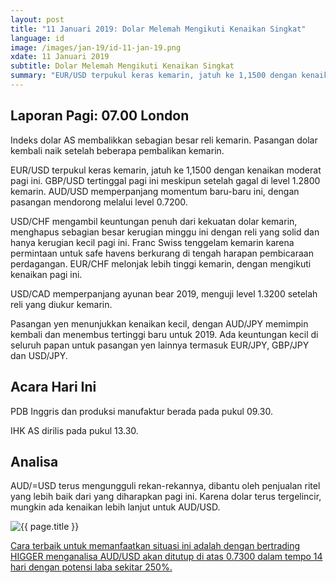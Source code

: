 ```yaml
---
layout: post
title: "11 Januari 2019: Dolar Melemah Mengikuti Kenaikan Singkat"
language: id
image: /images/jan-19/id-11-jan-19.png
xdate: 11 Januari 2019
subtitle: Dolar Melemah Mengikuti Kenaikan Singkat
summary: "EUR/USD terpukul keras kemarin, jatuh ke 1,1500 dengan kenaikan moderat pagi ini. GBP/USD tertinggal pagi ini meskipun setelah gagal di level 1.2800 kemarin. AUD/USD memperpanjang momentum baru-baru ini, dengan pasangan mendorong melalui level 0.7200"
---
```

## Laporan Pagi: 07.00 London

Indeks dolar AS membalikkan sebagian besar reli kemarin. Pasangan dolar kembali naik setelah beberapa pembalikan kemarin.

EUR/USD terpukul keras kemarin, jatuh ke 1,1500 dengan kenaikan moderat pagi ini. GBP/USD tertinggal pagi ini meskipun setelah gagal di level 1.2800 kemarin. AUD/USD memperpanjang momentum baru-baru ini, dengan pasangan mendorong melalui level 0.7200.

USD/CHF mengambil keuntungan penuh dari kekuatan dolar kemarin, menghapus sebagian besar kerugian minggu ini dengan reli yang solid dan hanya kerugian kecil pagi ini. Franc Swiss tenggelam kemarin karena permintaan untuk safe havens berkurang di tengah harapan pembicaraan perdagangan. EUR/CHF melonjak lebih tinggi kemarin, dengan mengikuti kenaikan pagi ini.

USD/CAD memperpanjang ayunan bear 2019, menguji level 1.3200 setelah reli yang diukur kemarin.

Pasangan yen menunjukkan kenaikan kecil, dengan AUD/JPY memimpin kembali dan menembus tertinggi baru untuk 2019. Ada keuntungan kecil di seluruh papan untuk pasangan yen lainnya termasuk EUR/JPY, GBP/JPY dan USD/JPY.

## Acara Hari Ini

PDB Inggris dan produksi manufaktur berada pada pukul 09.30.

IHK AS dirilis pada pukul 13.30.

## Analisa

AUD/=USD terus mengungguli rekan-rekannya, dibantu oleh penjualan ritel yang lebih baik dari yang diharapkan pagi ini. Karena dolar terus tergelincir, mungkin ada kenaikan lebih lanjut untuk AUD/USD.

<img src="{{ site.url }}/images/jan-19/id-11-jan-19.png" alt="{{ page.title }}" title="{{ page.title }}">

<a href="%LINK%%?currency=USD&market=forex&underlying=frxAUDUSD&formname=higherlower&duration_amount=14&duration_units=d&amount=10&amount_type=stake&expiry_type=duration&barrier=0.7300" target="_blank" rel="noopener noreferrer nofollow">Cara terbaik untuk memanfaatkan situasi ini adalah dengan bertrading HIGGER menganalisa AUD/USD akan ditutup di atas 0.7300 dalam tempo 14 hari dengan potensi laba sekitar 250%.</a>
